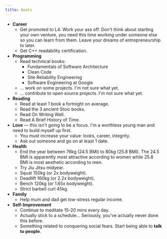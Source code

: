 ```yaml
---
title: Goals
---
```


- **Career**
    - Get promoted to L4. Work your ass off. Don't think about starting your own venture, you need this time working under someone else so you can learn from them. Leave your dreams of entrepreneurship to later.
    - Get C++ readability certification.
- **Programming**
    - Read technical books:
        - Fundamentals of Software Architecture
        - Clean Code
        - Site Reliability Engineering
        - Software Engineering at Google
    - ... work on some projects. I'm not sure what yet.
    - ... contribute to open source projects. I'm not sure what yet.
- **Reading**
    - Read at least 1 book a fortnight on average.
    - Read the 3 ancient Stoic books.
    - Read On Writing Well.
    - Read A Brief History of Time.
- **Love** — this isn't going to be a focus. I'm a worthless young man and need to build myself up first.
    - You must increase your value: looks, career, integrity.
    - Ask out someone and go on at least 1 date.
- **Health**
    - End the year between 76kg (24.5 BMI) to 80kg (25.8 BMI). The 24.5 BMI is apparently most attractive according to women while 25.8 BMI is most aesthetic according to men.
    - Try Jiu Jitsu midyear.
    - Squat 150kg (or 2x bodyweight). 
    - Deadlift 160kg (or 2.2x bodyweight).
    - Bench 120kg (or 1.65x bodyweight).
    - Strict barbell curl 45kg.
- **Family**
    - Help mum and dad get low-stress regular income.
- **Self-Improvement**
    - Continue to meditate 15-20 mins every day.
    - Actually stick to a schedule... Seriously, you've actually never done this before.
    - Something related to conquering social fears. Start being able to **talk to people**.





